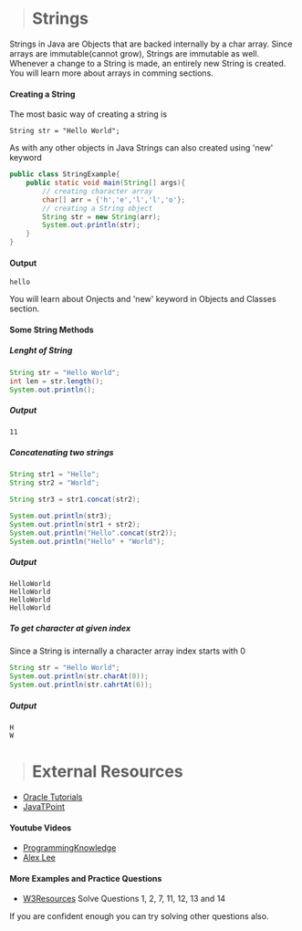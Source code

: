 ># Strings

Strings in Java are Objects that are backed internally by a char array. Since arrays are immutable(cannot grow), Strings are immutable as well. Whenever a change to a String is made, an entirely new String is created. You will learn more about arrays in comming sections.

#### Creating a String

The most basic way of creating a string is

    String str = "Hello World";

As with any other objects in Java Strings can also created using 'new' keyword

```java
public class StringExample{
    public static void main(String[] args){
        // creating character array
        char[] arr = {'h','e','l','l','o'};
        // creating a String object
        String str = new String(arr);
        System.out.println(str);
    }
}
```

#### Output

    hello

You will learn about Onjects and 'new' keyword in Objects and Classes section.

#### Some String Methods

##### Lenght of String
```java
String str = "Hello World";
int len = str.length();
System.out.println();
```
##### Output

    11

##### Concatenating two strings
```java
String str1 = "Hello";
String str2 = "World";

String str3 = str1.concat(str2);

System.out.println(str3);
System.out.println(str1 + str2);
System.out.println("Hello".concat(str2));
System.out.println("Hello" + "World");
```

##### Output

    HelloWorld
    HelloWorld
    HelloWorld
    HelloWorld


##### To get character at given index

Since a String is internally a character array index starts with 0
```java
String str = "Hello World";
System.out.println(str.charAt(0));
System.out.println(str.cahrtAt(6));
```
##### Output

    H
    W

># External Resources

* [Oracle Tutorials](https://docs.oracle.com/javase/tutorial/java/data/strings.html)
* [JavaTPoint](https://www.javatpoint.com/java-string)

#### Youtube Videos

* [ProgrammingKnowledge](https://www.youtube.com/watch?v=sliTbMkQBZ4&list=PLS1QulWo1RIbfTjQvTdj8Y6yyq4R7g-Al&index=15)
* [Alex Lee](https://www.youtube.com/watch?v=3xuJIaP3C4g&list=PL59LTecnGM1NRUyune3SxzZlYpZezK-oQ&index=4)

#### More Examples and Practice Questions

* [W3Resources](https://www.w3resource.com/java-exercises/string/index.php) Solve Questions 1, 2, 7, 11, 12, 13 and 14

If you are confident enough you can try solving other questions also.
